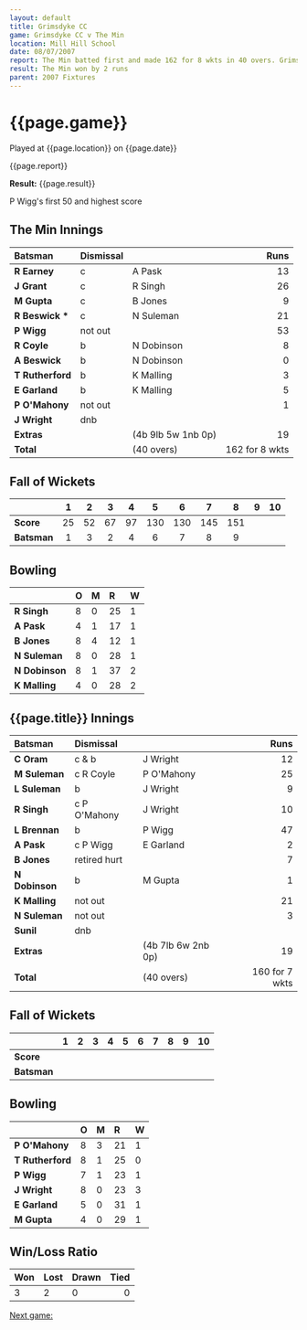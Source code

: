 ```yaml
---
layout: default
title: Grimsdyke CC
game: Grimsdyke CC v The Min
location: Mill Hill School
date: 08/07/2007
report: The Min batted first and made 162 for 8 wkts in 40 overs. Grimsdyke CC replied with 160 for 7 wkts in 40 overs
result: The Min won by 2 runs
parent: 2007 Fixtures
---
```


# {{page.game}}

Played at {{page.location}} on {{page.date}}

{{page.report}}

**Result:** {{page.result}}

P Wigg's first 50 and highest score

## The Min Innings

| Batsman | Dismissal |  | Runs |
|:---|:---|---|---:|
| **R Earney** | c | A Pask | 13 |
| **J Grant** | c | R Singh | 26 |
| **M Gupta** | c | B Jones | 9 |
| **R Beswick &#42;** | c | N Suleman | 21 |
| **P Wigg** | not out |  | 53 |
| **R Coyle** | b | N Dobinson | 8 |
| **A Beswick** | b | N Dobinson | 0 |
| **T Rutherford** | b | K Malling | 3 |
| **E Garland** | b | K Malling | 5 |
| **P O'Mahony** | not out |  | 1 |
| **J Wright** | dnb |  |  |
| **Extras** | | (4b 9lb 5w 1nb 0p) | 19 |
| **Total** | | (40 overs) | 162 for 8 wkts |

## Fall of Wickets

| | 1 | 2 | 3 | 4 | 5 | 6 | 7 | 8 | 9 | 10 |
|---|:---:|:---:|:---:|:---:|:---:|:---:|:---:|:---:|:---:|:---:|
| **Score** | 25 | 52 | 67 | 97 | 130 | 130 | 145 | 151 |  |  |
| **Batsman** | 1 | 3 | 2 | 4 | 6 | 7 | 8 | 9 |  |  |

## Bowling

| | O | M | R | W |
|---|:---|:---|:---|:---|
| **R Singh** | 8 | 0 | 25 | 1 |
| **A Pask** | 4 | 1 | 17 | 1 |
| **B Jones** | 8 | 4 | 12 | 1 |
| **N Suleman** | 8 | 0 | 28 | 1 |
| **N Dobinson** | 8 | 1 | 37 | 2 |
| **K Malling** | 4 | 0 | 28 | 2 |

## {{page.title}} Innings

| Batsman | Dismissal |  | Runs |
|:---|:---|---|---:|
| **C Oram** | c & b | J Wright | 12 |
| **M Suleman** | c R Coyle | P O'Mahony | 25 |
| **L Suleman** | b | J Wright | 9 |
| **R Singh** | c P O'Mahony | J Wright | 10 |
| **L Brennan** | b | P Wigg | 47 |
| **A Pask** | c P Wigg | E Garland | 2 |
| **B Jones** | retired hurt |  | 7 |
| **N Dobinson** | b | M Gupta | 1 |
| **K Malling** | not out |  | 21 |
| **N Suleman** | not out |  | 3 |
| **Sunil** | dnb |  |  |
| **Extras** | | (4b 7lb 6w 2nb 0p) | 19 |
| **Total** | | (40 overs) | 160 for 7 wkts |

## Fall of Wickets

| | 1 | 2 | 3 | 4 | 5 | 6 | 7 | 8 | 9 | 10 |
|---|:---:|:---:|:---:|:---:|:---:|:---:|:---:|:---:|:---:|:---:|
| **Score** |  |  |  |  |  |  |  |  |  |  |
| **Batsman** |  |  |  |  |  |  |  |  |  |  |

## Bowling

| | O | M | R | W |
|---|:---|:---|:---|:---|
| **P O'Mahony** | 8 | 3 | 21 | 1 |
| **T Rutherford** | 8 | 1 | 25 | 0 |
| **P Wigg** | 7 | 1 | 23 | 1 |
| **J Wright** | 8 | 0 | 23 | 3 |
| **E Garland** | 5 | 0 | 31 | 1 |
| **M Gupta** | 4 | 0 | 29 | 1 | 

## Win/Loss Ratio

| Won | Lost | Drawn | Tied |
|:---|:---|:---|---:|
| 3 | 2 | 0 | 0 |

[Next game:]({{page.next}})